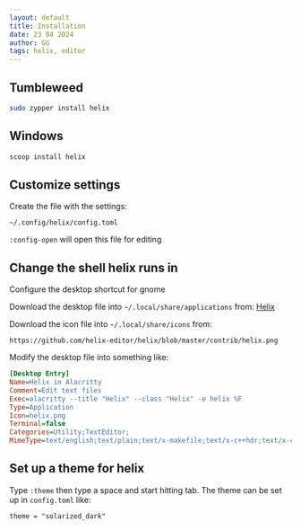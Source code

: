 ```yaml
---
layout: default
title: Installation
date: 23 04 2024
author: GG
tags: helix, editor
---
```


Tumbleweed
---

```zsh
sudo zypper install helix
```

Windows
---

```powershell
scoop install helix
```

Customize settings
---

Create the file with the settings:

```
~/.config/helix/config.toml
```

``:config-open`` will open this file for editing

Change the shell helix runs in
---

Configure the desktop shortcut for gnome

Download the desktop file into ``~/.local/share/applications`` from:
[Helix](https://github.com/helix-editor/helix/blob/master/contrib/Helix.desktop)

Download the icon file into ``~/.local/share/icons`` from:

```
https://github.com/helix-editor/helix/blob/master/contrib/helix.png
```

Modify the desktop file into something like:

```ini
[Desktop Entry]
Name=Helix in Alacritty
Comment=Edit text files
Exec=alacritty --title "Helix" --class "Helix" -e helix %F
Type=Application
Icon=helix.png
Terminal=false
Categories=Utility;TextEditor;
MimeType=text/english;text/plain;text/x-makefile;text/x-c++hdr;text/x-c++src;text/x-chdr;text/x-csrc;text/x-java;text/x-moc;text/x-pascal;text/x-tcl;text/x-tex;application/x-shellscript;text/x-c;text/x-c++;
```

Set up a theme for helix
---

Type ``:theme`` then type a space and start hitting tab.
The theme can be set up in ``config.toml`` like:

```
theme = "solarized_dark"
```
